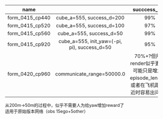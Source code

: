 |name||succcess_rate|
|:--:|:--:|:--:|
|form_0415_cp440|cube_a=555, success_d=200|99%|
|form_0415_cp520|cube_a=555, success_d=100|97%|
|form_0415_cp560|cube_a=555, success_d=50|99%|
|form_0415_cp920|cube_a=555, init_yaw=(-pi, pi), success_d=50|95%|
|form_0420_cp960|communicate_range=50000.0|70%+?但用于render似乎更高，可能只是增加了episode_length，或者在飞机距离较近时容易出问题。|


从200m->50m的过程中，似乎不需要人为给yaw增加reward了  
适用于原始版本网络（obs 15ego+5other）